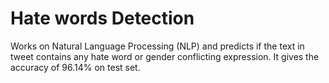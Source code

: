 # Hate words Detection
Works on Natural Language Processing (NLP) and predicts if the text in tweet contains any hate word or gender conflicting expression. It gives the accuracy of 96.14% on test set. 
